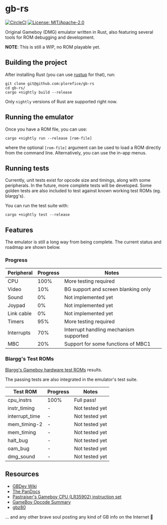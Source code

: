 # gb-rs

[![CircleCI](https://circleci.com/gh/plorefice/gb-rs.svg?style=shield)](https://circleci.com/gh/plorefice/gb-rs)
[![License: MIT/Apache-2.0](https://img.shields.io/badge/license-GPLv3-blue.svg)](LICENSE)

Original Gameboy (DMG) emulator written in Rust, also featuring several tools
for ROM debugging and development.

**NOTE**: This is still a WIP, no ROM playable yet.

## Building the project

After installing Rust (you can use [rustup](https://rustup.rs) for that), run:

```shell
git clone git@github.com:plorefice/gb-rs
cd gb-rs/
cargo +nightly build --release
```

Only `nightly` versions of Rust are supported right now.

## Running the emulator

Once you have a ROM file, you can use:

```shell
cargo +nightly run --release [rom-file]
```

where the optional `[rom-file]` argument can be used to load a ROM directly from
the command line. Alternatively, you can use the in-app menus.

## Running tests

Currently, unit tests exist for opcode size and timings, along with some peripherals.
In the future, more complete tests will be developed. Some golden tests are also
included to test against known working test ROMs (eg. blargg's).

You can run the test suite with:

```shell
cargo +nightly test --release
```

## Features

The emulator is still a long way from being complete. The current status and roadmap
are shown below.

### Progress

| Peripheral | Progress | Notes                                  |
| ---------- | -------- | -------------------------------------- |
| CPU        | 100%     | More testing required                  |
| Video      | 10%      | BG support and screen blanking only    |
| Sound      | 0%       | Not implemented yet                    |
| Joypad     | 0%       | Not implemented yet                    |
| Link cable | 0%       | Not implemented yet                    |
| Timers     | 95%      | More testing required                  |
| Interrupts | 70%      | Interrupt handling mechanism supported |
| MBC        | 20%      | Support for some functions of MBC1     |

### Blargg's Test ROMs

[Blargg's Gameboy hardware test ROMs](https://github.com/retrio/gb-test-roms) results.

The passing tests are also integrated in the emulator's test suite.

| Test ROM       | Progress | Notes          |
| -------------- | -------- | -------------- |
| cpu_instrs     | 100%     | Full pass!     |
| instr_timing   | -        | Not tested yet |
| interrupt_time | -        | Not tested yet |
| mem_timing-2   | -        | Not tested yet |
| mem_timing     | -        | Not tested yet |
| halt_bug       | -        | Not tested yet |
| oam_bug        | -        | Not tested yet |
| dmg_sound      | -        | Not tested yet |

## Resources

- [GBDev Wiki](http://gbdev.gg8.se/wiki/articles/Main_Page)
- [The PanDocs](http://bgb.bircd.org/pandocs.htm)
- [Pastraiser's Gameboy CPU (LR35902) instruction set](http://www.pastraiser.com/cpu/gameboy/gameboy_opcodes.html)
- [GameBoy Opcode Summary](http://www.devrs.com/gb/files/opcodes.html)
- [gbz80](https://rednex.github.io/rgbds/gbz80.7.html)

... and any other brave soul posting any kind of GB info on the Internet :pray:
